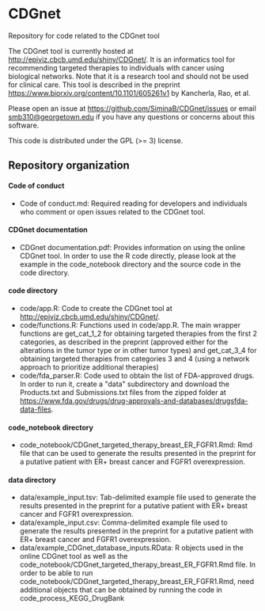 # CDGnet
Repository for code related to the CDGnet tool

The CDGnet tool is currently hosted at http://epiviz.cbcb.umd.edu/shiny/CDGnet/. It is an informatics tool for recommending targeted therapies to individuals with cancer using biological networks. Note that it is a research tool and should not be used for clinical care.
This tool is described in the preprint https://www.biorxiv.org/content/10.1101/605261v1 by Kancherla, Rao, et al.

Please open an issue at https://github.com/SiminaB/CDGnet/issues or email smb310@georgetown.edu if you have any questions or concerns about this software.

This code is distributed under the GPL (>= 3) license.

## Repository organization

#### Code of conduct
* Code of conduct.md: Required reading for developers and individuals who comment or open issues related to the CDGnet tool.
#### CDGnet documentation
* CDGnet documentation.pdf: Provides information on using the online CDGnet tool. In order to use the R code directly, please look at the example in the code_notebook directory and the source code in the code directory.
#### code directory
* code/app.R: Code to create the CDGnet tool at http://epiviz.cbcb.umd.edu/shiny/CDGnet/.
* code/functions.R: Functions used in code/app.R. The main wrapper functions are get_cat_1_2 for obtaining targeted therapies from the first 2 categories, as described in the 
preprint (approved either for the alterations in the tumor type or in other tumor types) and get_cat_3_4 for obtaining targeted therapies from categories 3 and 4 (using a network
approach to prioritize additional therapies)
* code/fda_parser.R: Code used to obtain the list of FDA-approved drugs. In order to run it, create a "data" subdirectory and download the Products.txt and Submissions.txt files from the zipped folder at https://www.fda.gov/drugs/drug-approvals-and-databases/drugsfda-data-files.
#### code_notebook directory
* code_notebook/CDGnet_targeted_therapy_breast_ER_FGFR1.Rmd: Rmd file that can be used to generate the results presented in the preprint for a putative patient with ER+ breast cancer and FGFR1 overexpression.
#### data directory
* data/example_input.tsv: Tab-delimited example file used to generate the results presented in the preprint for a putative patient with ER+ breast cancer and FGFR1 overexpression.
* data/example_input.csv: Comma-delimited example file used to generate the results presented in the preprint for a putative patient with ER+ breast cancer and FGFR1 overexpression.
* data/example_CDGnet_database_inputs.RData: R objects used in the online CDGnet tool as well as the code_notebook/CDGnet_targeted_therapy_breast_ER_FGFR1.Rmd file. In order to be able to run code_notebook/CDGnet_targeted_therapy_breast_ER_FGFR1.Rmd, need additional objects that can be obtained
by running the code in code_process_KEGG_DrugBank
